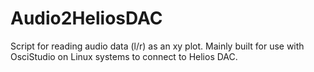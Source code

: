 # Audio2HeliosDAC
Script for reading audio data (l/r) as an xy plot. Mainly built for use with OsciStudio on Linux systems to connect to Helios DAC. 
